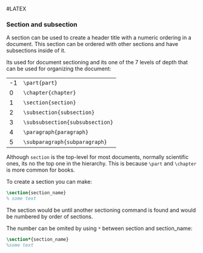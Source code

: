 #LATEX 

### Section and subsection

A section can be used to create a header title with a numeric ordering in a document. 
This section can be ordered with other sections and have subsections inside of it. 

Its used for document sectioning and its one of the 7 levels of depth that can be used for organizing the document: 

|   |   |
|---|---|
|-1|`\part{part}`|
|0|`\chapter{chapter}`|
|1|`\section{section}`|
|2|`\subsection{subsection}`|
|3|`\subsubsection{subsubsection}`|
|4|`\paragraph{paragraph}`|
|5|`\subparagraph{subparagraph}`|
Although `section` is the top-level for most documents, normally scientific ones, its no the top one in the hierarchy. 
This is because `\part` and `\chapter` is more common for books. 


To create a section you can make: 

```LATEX
\section{section_name}
% some text
```

The section would be until another sectioning command is found and would be numbered by order of sections. 

The number can be omited by using `*` between section and section_name: 

```LATEX
\section*{section_name}
%some text
``` 

